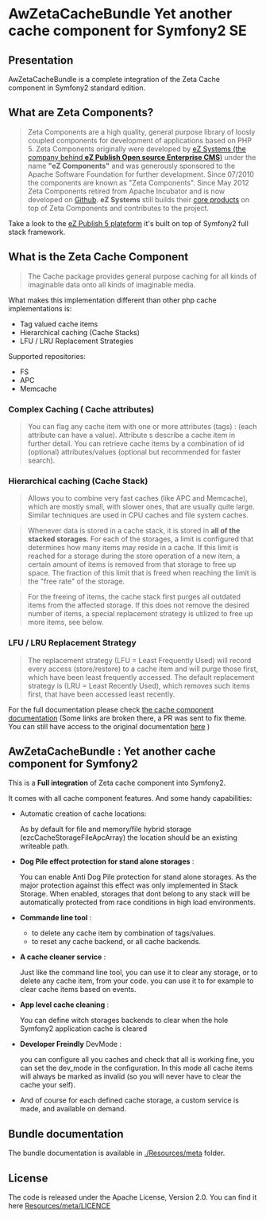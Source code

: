# AwZetaCacheBundle Yet another cache component for Symfony2 SE


## Presentation

AwZetaCacheBundle is a complete integration of the Zeta Cache component in Symfony2 standard edition.

## What are Zeta Components?

> Zeta Components are a high quality, general purpose library of loosly coupled
components for development of applications based on PHP 5.
Zeta Components originally were developed by [eZ Systems (the company behind **eZ Publish Open source Enterprise CMS**)](http://ez.no)
under the name **"eZ Components"** and was
generously sponsored to the Apache Software Foundation for further development.
Since 07/2010 the components are known as "Zeta Components".
Since May 2012 Zeta Components retired from Apache Incubator and is now developed on
[Github](https://github.com/zetacomponents).
**eZ Systems** still builds their [core products](https://github.com/ezsystems) on top of Zeta Components and contributes to the project.

Take a look to the [eZ Publish 5 plateform](https://ez.no/Products/eZ-Publish-5-Platform) it's built on top of Symfony2 full stack framework.


## What is the Zeta Cache Component

> The Cache package provides general purpose caching for all kinds of
imaginable data onto all kinds of imaginable media.

What makes this implementation different than other php cache implementations is:
- Tag valued cache items
- Hierarchical caching (Cache Stacks)
- LFU / LRU Replacement Strategies

Supported repositories:
- FS
- APC
- Memcache

### Complex Caching ( Cache attributes)

> You can flag any cache item with one or more attributes (tags) : (each attribute can have a value).
Attribute s describe a cache item in further detail. You can retrieve cache items by a combination of id (optional) attributes/values (optional but recommended for faster search).


### Hierarchical caching (Cache Stack)

> Allows you to combine very fast caches (like APC and Memcache),
which are mostly small, with slower ones, that are usually quite large.
Similar techniques are used in CPU caches and file system caches.

> Whenever data is stored in a cache stack, it is stored in **all of the stacked storages**.
For each of the storages, a limit is configured that determines how many items may
reside in a cache. If this limit is reached for a storage during the store operation of
a new item, a certain amount of items is removed from that storage to free up space.
The fraction of this limit that is freed when reaching the limit is the "free rate"
of the storage.

> For the freeing of items, the cache stack first purges all outdated items
from the affected storage. If this does not remove the desired number of items, a special
replacement strategy is utilized to free up more items, see below.

### LFU / LRU Replacement Strategy

> The replacement strategy (LFU = Least Frequently Used) will record every access
(store/restore) to a cache item and will purge those first, which have been least frequently accessed.
The default replacement strategy is (LRU = Least Recently Used), which removes such items first,
that have been accessed least recently.

For the full documentation please check [the cache component documentation](http://zetacomponents.org/documentation/trunk/Cache/tutorial.html)
(Some links are broken there, a PR was sent to fix theme. You can still have access to the original documentation
[here](http://ezcomponents.org/docs/tutorials/Cache)  )


## AwZetaCacheBundle : Yet another cache component for Symfony2

This is a **Full integration** of Zeta cache component into Symfony2.

It comes with all cache component features. And some handy capabilities:

- Automatic creation of cache locations:

    As by default for file and memory/file hybrid storage (ezcCacheStorageFileApcArray) the location should be an existing writeable path.

- **Dog Pile effect protection for stand alone storages** :

    You can enable Anti Dog Pile protection for stand alone storages. As the major protection against this effect was only implemented in Stack Storage.
    When enabled, storages that dont belong to any stack will be automatically protected from race conditions in high load environments.

- **Commande line tool** :

    + to delete any cache item by combination of tags/values.
    + to reset any cache backend, or all cache backends.

- **A cache cleaner service** :

    Just like the command line tool, you can use it to clear any storage, or to delete any cache item, from your code.
    you can use it to for example to clear cache items based on events.

- **App level cache cleaning** :

    You can define witch storages backends to clear when the hole Symfony2 application cache is cleared

- **Developer Freindly** DevMode :

    you can configure all you caches and check that all is working fine, you can set the dev_mode in the configuration.
    In this mode all cache items will always be marked as invalid (so you will never have to clear the cache your self).

- And of course for each defined cache storage, a custom service is made, and available on demand.


## Bundle documentation

The bundle documentation is available in [./Resources/meta](./Resources/meta) folder.


## License
The code is released under the Apache License, Version 2.0. You can find it here [Resources/meta/LICENCE](./Resources/meta/LICENCE)
